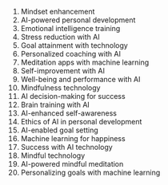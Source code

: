 1. Mindset enhancement
2. AI-powered personal development
3. Emotional intelligence training
4. Stress reduction with AI
5. Goal attainment with technology
6. Personalized coaching with AI
7. Meditation apps with machine learning
8. Self-improvement with AI
9. Well-being and performance with AI
10. Mindfulness technology
11. AI decision-making for success
12. Brain training with AI
13. AI-enhanced self-awareness
14. Ethics of AI in personal development
15. AI-enabled goal setting
16. Machine learning for happiness
17. Success with AI technology
18. Mindful technology
19. AI-powered mindful meditation
20. Personalizing goals with machine learning
